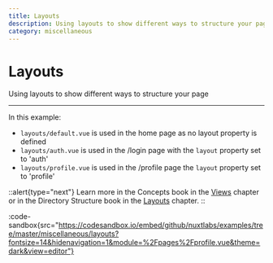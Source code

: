 ```yaml
---
title: Layouts
description: Using layouts to show different ways to structure your page
category: miscellaneous
---
```

# Layouts

Using layouts to show different ways to structure your page

---

In this example:

- `layouts/default.vue` is used in the home page as no layout property is defined
- `layouts/auth.vue` is used in the /login page with the `layout` property set to 'auth'
- `layouts/profile.vue` is used in the /profile page the `layout` property set to 'profile'

::alert{type="next"}
Learn more in the Concepts book in the [Views](/docs/concepts/views) chapter or in the Directory Structure book in the [Layouts](/docs/directory-structure/layouts) chapter.
::

:code-sandbox{src="https://codesandbox.io/embed/github/nuxtlabs/examples/tree/master/miscellaneous/layouts?fontsize=14&hidenavigation=1&module=%2Fpages%2Fprofile.vue&theme=dark&view=editor"}
